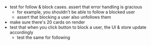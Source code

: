 - test for follow & block cases. assert that error handling is gracious
  - for example, you shouldn't be able to follow a blocked user
  - assert that blocking a user also unfollows them
- make sure there's 20 cards on render
- test that when you click button to block a user, the UI & store update accordingly
  - test the same for following
